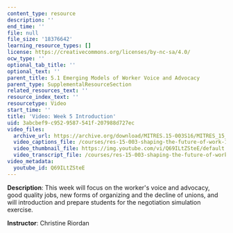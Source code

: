 ```yaml
---
content_type: resource
description: ''
end_time: ''
file: null
file_size: '18376642'
learning_resource_types: []
license: https://creativecommons.org/licenses/by-nc-sa/4.0/
ocw_type: ''
optional_tab_title: ''
optional_text: ''
parent_title: 5.1 Emerging Models of Worker Voice and Advocacy
parent_type: SupplementalResourceSection
related_resources_text: ''
resource_index_text: ''
resourcetype: Video
start_time: ''
title: 'Video: Week 5 Introduction'
uid: 3abcbef9-c952-9587-541f-207988d727ec
video_files:
  archive_url: https://archive.org/download/MITRES.15-003S16/MITRES_15_003S16_5-1-1_360p.mp4
  video_captions_file: /courses/res-15-003-shaping-the-future-of-work-15-662x-spring-2016/2679e4beb18a5491a17d51c509dba019_Q69ILtZSteE.vtt
  video_thumbnail_file: https://img.youtube.com/vi/Q69ILtZSteE/default.jpg
  video_transcript_file: /courses/res-15-003-shaping-the-future-of-work-15-662x-spring-2016/063ee82462ca04129f75c2bfc288fc2f_Q69ILtZSteE.pdf
video_metadata:
  youtube_id: Q69ILtZSteE
---
```


**Description**: This week will focus on the worker's voice and advocacy, good quality jobs, new forms of organizing and the decline of unions, and will introduction and prepare students for the negotiation simulation exercise.

**Instructor**: Christine Riordan

